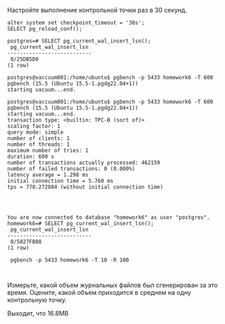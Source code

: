 Настройте выполнение контрольной точки раз в 30 секунд.
```
alter system set checkpoint_timeout = '30s';
SELECT pg_reload_conf();

postgres=# SELECT pg_current_wal_insert_lsn();
 pg_current_wal_insert_lsn
---------------------------
 0/25DB5D0
(1 row)

postgres@vaccuum001:/home/ubuntu$ pgbench -p 5433 homework6 -T 600
pgbench (15.5 (Ubuntu 15.5-1.pgdg22.04+1))
starting vacuum...end.

postgres@vaccuum001:/home/ubuntu$ pgbench -p 5433 homework6 -T 600
pgbench (15.5 (Ubuntu 15.5-1.pgdg22.04+1))
starting vacuum...end.
transaction type: <builtin: TPC-B (sort of)>
scaling factor: 1
query mode: simple
number of clients: 1
number of threads: 1
maximum number of tries: 1
duration: 600 s
number of transactions actually processed: 462159
number of failed transactions: 0 (0.000%)
latency average = 1.298 ms
initial connection time = 5.760 ms
tps = 770.272084 (without initial connection time)




You are now connected to database "homework6" as user "postgres".
homework6=# SELECT pg_current_wal_insert_lsn();
 pg_current_wal_insert_lsn
---------------------------
 0/5827FB88
(1 row)

 pgbench -p 5433 homework6 -T 10 -R 100



```
Измерьте, какой объем журнальных файлов был сгенерирован за это время. Оцените, какой объем приходится в среднем на одну контрольную точку.

Выходит, что 16.8MB 
